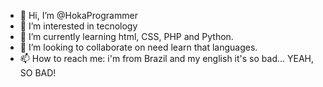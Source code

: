 - 👋 Hi, I’m @HokaProgrammer
- 👀 I’m interested in tecnology
- 🌱 I’m currently learning html, CSS, PHP and Python.
- 💞️ I’m looking to collaborate on need learn that languages.
- 📫 How to reach me: i'm from Brazil and my english it's so bad... YEAH, SO BAD!

<!---
HokaProgrammer/HokaProgrammer is a ✨ special ✨ repository because its `README.md` (this file) appears on your GitHub profile.
You can click the Preview link to take a look at your changes.
--->
